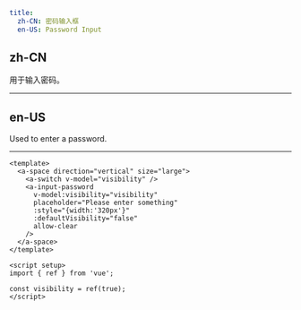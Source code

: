```yaml
title:
  zh-CN: 密码输入框
  en-US: Password Input
```

## zh-CN

用于输入密码。

---

## en-US

Used to enter a password.

---

```vue
<template>
  <a-space direction="vertical" size="large">
    <a-switch v-model="visibility" />
    <a-input-password
      v-model:visibility="visibility"
      placeholder="Please enter something"
      :style="{width:'320px'}"
      :defaultVisibility="false"
      allow-clear
    />
  </a-space>
</template>

<script setup>
import { ref } from 'vue';

const visibility = ref(true);
</script>
```
